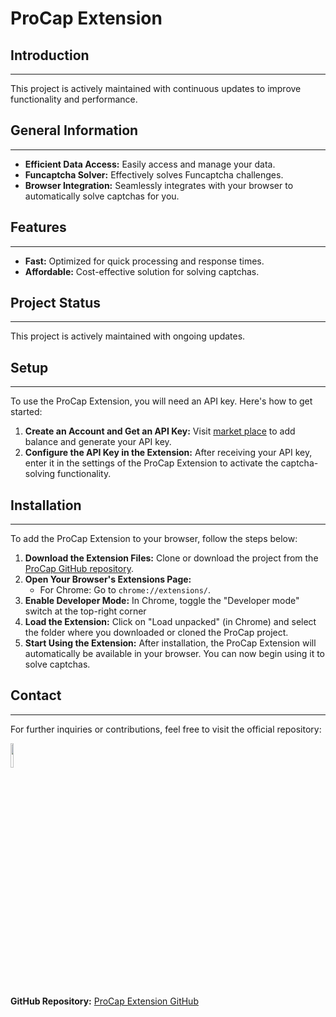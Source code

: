 <h1>ProCap Extension</h1>
<h2>Introduction</h2>
<hr>
<p>This project is actively maintained with continuous updates to improve functionality and performance.</p>
<h2>General Information</h2>
<hr>
<ul>
    <li><strong>Efficient Data Access:</strong> Easily access and manage your data.</li>
    <li><strong>Funcaptcha Solver:</strong> Effectively solves Funcaptcha challenges.</li>
    <li><strong>Browser Integration:</strong> Seamlessly integrates with your browser to automatically solve captchas for you.</li>
</ul>

<h2>Features</h2>
<hr>
<ul>
    <li><strong>Fast:</strong> Optimized for quick processing and response times.</li>
    <li><strong>Affordable:</strong> Cost-effective solution for solving captchas.</li>
</ul>

<h2>Project Status</h2>
<hr>
<p>This project is actively maintained with ongoing updates.</p>

<h2>Setup</h2>
<hr>
<p>To use the ProCap Extension, you will need an API key. Here's how to get started:</p>
<ol>
    <li><strong>Create an Account and Get an API Key:</strong> Visit <a href="https://procap.mysellauth.com" target="_blank">market place</a> to add balance and generate your API key.</li>
    <li><strong>Configure the API Key in the Extension:</strong> After receiving your API key, enter it in the settings of the ProCap Extension to activate the captcha-solving functionality.</li>
</ol>

<h2>Installation</h2>
<hr>
<p>To add the ProCap Extension to your browser, follow the steps below:</p>
<ol>
    <li><strong>Download the Extension Files:</strong> Clone or download the project from the <a href="https://github.com/procapwtf/ProCap-Extension/archive/refs/tags/1.0.0.zip" target="_blank">ProCap GitHub repository</a>.</li>
    <li><strong>Open Your Browser's Extensions Page:</strong> 
        <ul>
            <li>For Chrome: Go to <code>chrome://extensions/</code>.</li>
        </ul>
    </li>
    <li><strong>Enable Developer Mode:</strong> In Chrome, toggle the "Developer mode" switch at the top-right corner</li>
    <li><strong>Load the Extension:</strong> Click on "Load unpacked" (in Chrome) and select the folder where you downloaded or cloned the ProCap project.</li>
    <li><strong>Start Using the Extension:</strong> After installation, the ProCap Extension will automatically be available in your browser. You can now begin using it to solve captchas.</li>
</ol>

<h2>Contact</h2>
<hr>
<p>For further inquiries or contributions, feel free to visit the official repository:</p>
<p><a href="https://github.com/VirusNoirrr" target="_blank"><img src="https://cdn.jsdelivr.net/gh/devicons/devicon/icons/github/github-original.svg" style="width: 10%;"></a></p>

<p><strong>GitHub Repository:</strong> <a href="https://github.com/procapwtf/ProCap-Extension/tree/main" target="_blank">ProCap Extension GitHub</a></p> 
